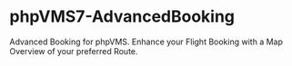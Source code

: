 # phpVMS7-AdvancedBooking
Advanced Booking for phpVMS. Enhance your Flight Booking with a Map Overview of your preferred Route.
